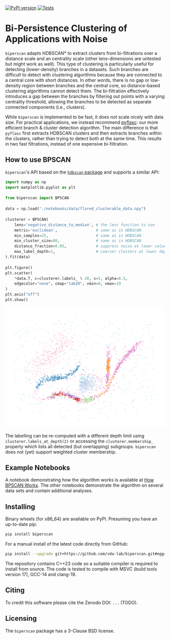 [![PyPI version](https://badge.fury.io/py/biperscan.svg)](https://badge.fury.io/py/biperscan)
[![Tests](https://github.com/vda-lab/biperscan/actions/workflows/Wheels.yml/badge.svg?branch=main)](https://github.com/vda-lab/biperscan/actions/workflows/Wheels.yml)

# Bi-Persistence Clustering of Applications with Noise

`biperscan` adapts HDBSCAN\* to extract clusters from bi-filtrations over a
distance scale and an centrality scale (other lens-dimensions are untested but
might work as well). This type of clustering is particularly useful for
detecting (lower-density) branches in a datasets. Such branches are difficult to
detect with clustering algorithms because they are connected to a central core
with short distances. In other words, there is no gap or low-density region
between branches and the central core, so distance-based clustering algorithms
cannot detect them. The bi-filtration effectively introduces a gap between the
branches by filtering out points with a varying centrality threshold, allowing
the branches to be detected as separate connected components (i.e., clusters).

While `biperscan` is implemented to be fast, it does not scale nicely with data
size. For practical applications, we instead recommend
[pyflasc](https://github.com/vda-lab/pyflasc): our more efficient branch &
cluster detection algorithm. The main difference is that `pyflasc` first
extracts HDBSCAN clusters and then extracts branches within the clusters, rather
than trying to detect both at the same time. This results in two fast
filtrations, instead of one expensive bi-filtration.

## How to use BPSCAN

`biperscan`'s API based on the [`hdbscan`
package](https://github.com/scikit-learn-contrib/hdbscan) and supports a similar API:

```python
import numpy as np
import matplotlib.pyplot as plt

from biperscan import BPSCAN

data = np.load("./notebooks/data/flared_clusterable_data.npy")

clusterer = BPSCAN(
    lens='negative_distance_to_median', # the lens function to use
    metric='euclidean',                 # same as in HDBSCAN
    min_samples=25,                     # same as in HDBSCAN
    min_cluster_size=80,                # same as in HDBSCAN
    distance_fraction=0.05,             # suppress noise at lower values
    max_label_depth=1,                  # coarser clusters at lower depths
).fit(data)

plt.figure()
plt.scatter(
    *data.T, c=clusterer.labels_ % 20, s=5, alpha=0.5, 
    edgecolor="none", cmap="tab20", vmin=0, vmax=19
)
plt.axis("off")
plt.show()
```

![scatterplot](./docs/_static/readme.png)

The labelling can be re-computed with a different depth limit using
`clusterer.labels_at_depth(2)` or accessing the `clusterer.membership_` property
which lists all detected (but overlapping) subgroups. `biperscan` does not (yet)
support weighted cluster membership.


## Example Notebooks

A notebook demonstrating how the algorithm works is available at [How BPSCAN
Works](https://nbviewer.org/github/vda-lab/biperscan/blob/master/notebooks/How%20BPSCAN%20Works.ipynb).
The other notebooks demonstrate the algorithm on several data sets and contain
additional analyses.

## Installing

Binary wheels (for x86_64) are available on PyPI. Presuming you have an up-to-date pip:

```bash
pip install biperscan
```

For a manual install of the latest code directly from GitHub:

```bash
pip install --upgrade git+https://github.com/vda-lab/biperscan.git#egg=biperscan
```
The repository contains C++23 code so a suitable compiler is required to install
from source. The code is tested to compile with MSVC (build tools version 17),
GCC-14 and clang-19.

## Citing

To credit this software please cite the Zenodo DOI: `...` (TODO).

## Licensing

The `biperscan` package has a 3-Clause BSD license.
